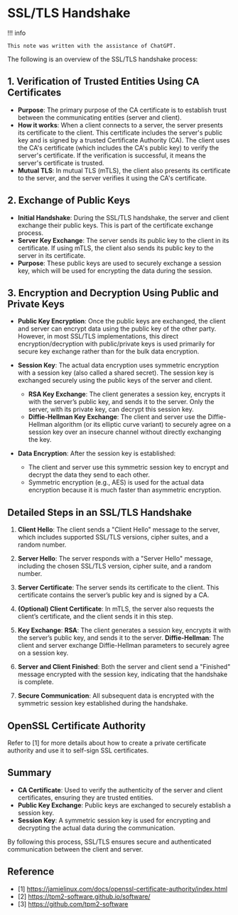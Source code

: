 # SSL/TLS Handshake

!!! info 

    This note was written with the assistance of ChatGPT.

The following is an overview of the SSL/TLS handshake process:

## 1. Verification of Trusted Entities Using CA Certificates

- **Purpose**: The primary purpose of the CA certificate is to establish trust between the communicating entities (server and client).
- **How it works**: When a client connects to a server, the server presents its certificate to the client. This certificate includes the server's public key and is signed by a trusted Certificate Authority (CA). The client uses the CA's certificate (which includes the CA's public key) to verify the server's certificate. If the verification is successful, it means the server's certificate is trusted.
- **Mutual TLS**: In mutual TLS (mTLS), the client also presents its certificate to the server, and the server verifies it using the CA's certificate.

## 2. Exchange of Public Keys

- **Initial Handshake**: During the SSL/TLS handshake, the server and client exchange their public keys. This is part of the certificate exchange process.
- **Server Key Exchange**: The server sends its public key to the client in its certificate. If using mTLS, the client also sends its public key to the server in its certificate.
- **Purpose**: These public keys are used to securely exchange a session key, which will be used for encrypting the data during the session.

## 3. Encryption and Decryption Using Public and Private Keys

- **Public Key Encryption**: Once the public keys are exchanged, the client and server can encrypt data using the public key of the other party. However, in most SSL/TLS implementations, this direct encryption/decryption with public/private keys is used primarily for secure key exchange rather than for the bulk data encryption.
- **Session Key**: The actual data encryption uses symmetric encryption with a session key (also called a shared secret). The session key is exchanged securely using the public keys of the server and client.
  - **RSA Key Exchange**: The client generates a session key, encrypts it with the server’s public key, and sends it to the server. Only the server, with its private key, can decrypt this session key.
  - **Diffie-Hellman Key Exchange**: The client and server use the Diffie-Hellman algorithm (or its elliptic curve variant) to securely agree on a session key over an insecure channel without directly exchanging the key.

- **Data Encryption**: After the session key is established:
  - The client and server use this symmetric session key to encrypt and decrypt the data they send to each other.
  - Symmetric encryption (e.g., AES) is used for the actual data encryption because it is much faster than asymmetric encryption.

## Detailed Steps in an SSL/TLS Handshake

1. **Client Hello**:
   The client sends a "Client Hello" message to the server, which includes supported SSL/TLS versions, cipher suites, and a random number.

2. **Server Hello**:
   The server responds with a "Server Hello" message, including the chosen SSL/TLS version, cipher suite, and a random number.

3. **Server Certificate**:
   The server sends its certificate to the client. This certificate contains the server’s public key and is signed by a CA.

4. **(Optional) Client Certificate**:
   In mTLS, the server also requests the client’s certificate, and the client sends it in this step.

5. **Key Exchange**:
   **RSA**: The client generates a session key, encrypts it with the server’s public key, and sends it to the server.
   **Diffie-Hellman**: The client and server exchange Diffie-Hellman parameters to securely agree on a session key.

6. **Server and Client Finished**:
   Both the server and client send a "Finished" message encrypted with the session key, indicating that the handshake is complete.

7. **Secure Communication**:
   All subsequent data is encrypted with the symmetric session key established during the handshake.

## OpenSSL Certificate Authority

Refer to [1] for more details about how to create a private certificate authority and use it to self-sign SSL certificates.

## Summary

- **CA Certificate**: Used to verify the authenticity of the server and client certificates, ensuring they are trusted entities.
- **Public Key Exchange**: Public keys are exchanged to securely establish a session key.
- **Session Key**: A symmetric session key is used for encrypting and decrypting the actual data during the communication.

By following this process, SSL/TLS ensures secure and authenticated communication between the client and server.

## Reference

* [1] https://jamielinux.com/docs/openssl-certificate-authority/index.html
* [2] https://tpm2-software.github.io/software/
* [3] https://github.com/tpm2-software